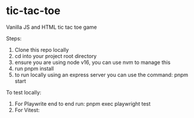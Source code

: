 # tic-tac-toe

Vanilla JS and HTML tic tac toe game

Steps:

1. Clone this repo locally
2. cd into your project root directory
3. ensure you are using node v16, you can use nvm to manage this
4. run pnpm install
5. to run locally using an express server you can use the command: pnpm start

To test locally:

1. For Playwrite end to end run: pnpm exec playwright test
2. For Vitest:
